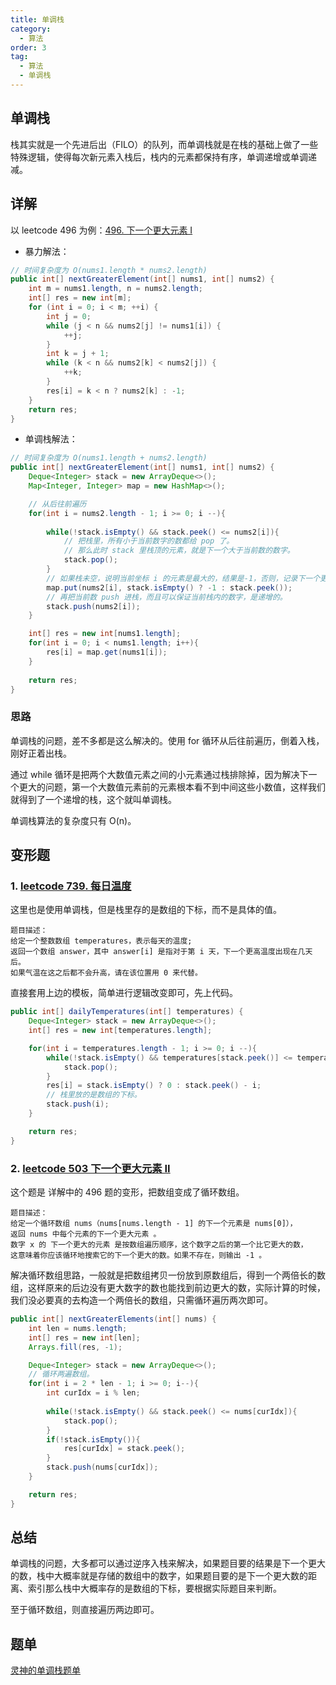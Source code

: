 ```yaml
---
title: 单调栈
category:
  - 算法
order: 3
tag:
  - 算法
  - 单调栈
---
```


## 单调栈
栈其实就是一个先进后出（FILO）的队列，而单调栈就是在栈的基础上做了一些特殊逻辑，使得每次新元素入栈后，栈内的元素都保持有序，单调递增或单调递减。

## 详解
以 leetcode 496 为例：[496. 下一个更大元素 I](https://leetcode.cn/problems/next-greater-element-i/)
- 暴力解法：
```java
// 时间复杂度为 O(nums1.length * nums2.length)
public int[] nextGreaterElement(int[] nums1, int[] nums2) {
    int m = nums1.length, n = nums2.length;
    int[] res = new int[m];
    for (int i = 0; i < m; ++i) {
        int j = 0;
        while (j < n && nums2[j] != nums1[i]) {
            ++j;
        }
        int k = j + 1;
        while (k < n && nums2[k] < nums2[j]) {
            ++k;
        }
        res[i] = k < n ? nums2[k] : -1;
    }
    return res;
}
```

- 单调栈解法：
```java
// 时间复杂度为 O(nums1.length + nums2.length)
public int[] nextGreaterElement(int[] nums1, int[] nums2) {
    Deque<Integer> stack = new ArrayDeque<>();
    Map<Integer, Integer> map = new HashMap<>();

    // 从后往前遍历
    for(int i = nums2.length - 1; i >= 0; i --){
        
        while(!stack.isEmpty() && stack.peek() <= nums2[i]){
            // 把栈里，所有小于当前数字的数都给 pop 了。
            // 那么此时 stack 里栈顶的元素，就是下一个大于当前数的数字。
            stack.pop();
        }
        // 如果栈未空，说明当前坐标 i 的元素是最大的，结果是-1，否则，记录下一个更大的数。
        map.put(nums2[i], stack.isEmpty() ? -1 : stack.peek());
        // 再把当前数 push 进栈，而且可以保证当前栈内的数字，是递增的。
        stack.push(nums2[i]);
    }

    int[] res = new int[nums1.length];
    for(int i = 0; i < nums1.length; i++){
        res[i] = map.get(nums1[i]);
    }
    
    return res;
}
```
### 思路
单调栈的问题，差不多都是这么解决的。使用 for 循环从后往前遍历，倒着入栈，刚好正着出栈。  

通过 while 循环是把两个大数值元素之间的小元素通过栈排除掉，因为解决下一个更大的问题，第一个大数值元素前的元素根本看不到中间这些小数值，这样我们就得到了一个递增的栈，这个就叫单调栈。  

单调栈算法的复杂度只有 O(n)。


## 变形题
### 1. [leetcode 739. 每日温度](https://leetcode.cn/problems/daily-temperatures/)
这里也是使用单调栈，但是栈里存的是数组的下标，而不是具体的值。
```text
题目描述：
给定一个整数数组 temperatures，表示每天的温度;
返回一个数组 answer，其中 answer[i] 是指对于第 i 天，下一个更高温度出现在几天后。
如果气温在这之后都不会升高，请在该位置用 0 来代替。
```
直接套用上边的模板，简单进行逻辑改变即可，先上代码。
```java
public int[] dailyTemperatures(int[] temperatures) {
    Deque<Integer> stack = new ArrayDeque<>();
    int[] res = new int[temperatures.length];

    for(int i = temperatures.length - 1; i >= 0; i --){
        while(!stack.isEmpty() && temperatures[stack.peek()] <= temperatures[i]){
            stack.pop();
        }
        res[i] = stack.isEmpty() ? 0 : stack.peek() - i;
        // 栈里放的是数组的下标。
        stack.push(i);
    }

    return res;
}
```

### 2. [leetcode 503 下一个更大元素 II](https://leetcode.cn/problems/next-greater-element-ii/description/)
这个题是 详解中的 496 题的变形，把数组变成了循环数组。
```text
题目描述：
给定一个循环数组 nums（nums[nums.length - 1] 的下一个元素是 nums[0]），
返回 nums 中每个元素的下一个更大元素 。
数字 x 的 下一个更大的元素 是按数组遍历顺序，这个数字之后的第一个比它更大的数，
这意味着你应该循环地搜索它的下一个更大的数。如果不存在，则输出 -1 。
```
解决循环数组思路，一般就是把数组拷贝一份放到原数组后，得到一个两倍长的数组，这样原来的后边没有更大数字的数也能找到前边更大的数，实际计算的时候，我们没必要真的去构造一个两倍长的数组，只需循环遍历两次即可。
```java
public int[] nextGreaterElements(int[] nums) {
    int len = nums.length;
    int[] res = new int[len];
    Arrays.fill(res, -1);

    Deque<Integer> stack = new ArrayDeque<>();
    // 循环两遍数组。
    for(int i = 2 * len - 1; i >= 0; i--){
        int curIdx = i % len;
        
        while(!stack.isEmpty() && stack.peek() <= nums[curIdx]){
            stack.pop();
        }
        if(!stack.isEmpty()){
            res[curIdx] = stack.peek();
        }
        stack.push(nums[curIdx]);
    }

    return res;
}
```

## 总结
单调栈的问题，大多都可以通过逆序入栈来解决，如果题目要的结果是下一个更大的数，栈中大概率就是存储的数组中的数字，如果题目要的是下一个更大数的距离、索引那么栈中大概率存的是数组的下标，要根据实际题目来判断。

至于循环数组，则直接遍历两边即可。


## 题单
[灵神的单调栈题单](https://leetcode.cn/circle/discuss/9oZFK9/)